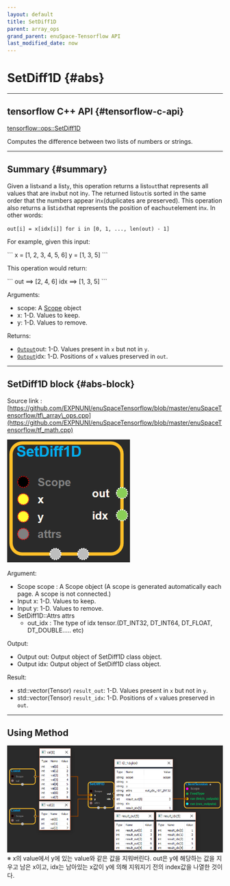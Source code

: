 ```yaml
--- 
layout: default 
title: SetDiff1D 
parent: array_ops 
grand_parent: enuSpace-Tensorflow API 
last_modified_date: now 
--- 
```


# SetDiff1D {#abs}

---

## tensorflow C++ API {#tensorflow-c-api}

[tensorflow::ops::SetDiff1D](https://www.tensorflow.org/api_docs/cc/class/tensorflow/ops/set-diff1-d.html)

Computes the difference between two lists of numbers or strings.

---

## Summary {#summary}

Given a list`x`and a list`y`, this operation returns a list`out`that represents all values that are in`x`but not in`y`. The returned list`out`is sorted in the same order that the numbers appear in`x`\(duplicates are preserved\). This operation also returns a list`idx`that represents the position of each`out`element in`x`. In other words:

`out[i] = x[idx[i]] for i in [0, 1, ..., len(out) - 1]`

For example, given this input:

\`\`\` x = \[1, 2, 3, 4, 5, 6\] y = \[1, 3, 5\] \`\`\`

This operation would return:

\`\`\` out ==&gt; \[2, 4, 6\] idx ==&gt; \[1, 3, 5\] \`\`\`

Arguments:

* scope: A [Scope](https://www.tensorflow.org/api_docs/cc/class/tensorflow/scope.html#classtensorflow_1_1_scope) object
* x: 1-D. Values to keep.
* y: 1-D. Values to remove.

Returns:

* [`Output`](https://www.tensorflow.org/api_docs/cc/class/tensorflow/output.html#classtensorflow_1_1_output)out: 1-D. Values present in `x` but not in `y`.
* [`Output`](https://www.tensorflow.org/api_docs/cc/class/tensorflow/output.html#classtensorflow_1_1_output)idx: 1-D. Positions of `x` values preserved in `out`.

---

## SetDiff1D block {#abs-block}

Source link :[https://github.com/EXPNUNI/enuSpaceTensorflow/blob/master/enuSpaceTensorflow/tf\_array\_ops.cpp](https://github.com/EXPNUNI/enuSpaceTensorflow/blob/master/enuSpaceTensorflow/tf_math.cpp)

![](./assets/array_ops/setdiff1d1.png)

Argument:

* Scope scope : A Scope object \(A scope is generated automatically each page. A scope is not connected.\)
* Input x: 1-D. Values to keep.
* Input y: 1-D. Values to remove.
* SetDiff1D::Attrs attrs
  * out\_idx : The type of idx tensor.\(DT\_INT32, DT\_INT64, DT\_FLOAT, DT\_DOUBLE..... etc\)

Output:

* Output out: Output object of SetDiff1D class object.
* Output idx: Output object of SetDiff1D class object.

Result:

* std::vector\(Tensor\) `result_out`: 1-D. Values present in `x` but not in `y`.
* std::vector\(Tensor\) `result_idx`: 1-D. Positions of `x` values preserved in `out`.

---

## Using Method

![](./assets/array_ops/setdiff1d2.png)  
※ x의 value에서 y에 있는 value와 같은 값을 지워버린다. out은 y에 해당하는 값을 지우고 남은 x이고,  idx는 남아있는 x값이 y에 의해 지워지기 전의 index값을 나열한 것이다.

